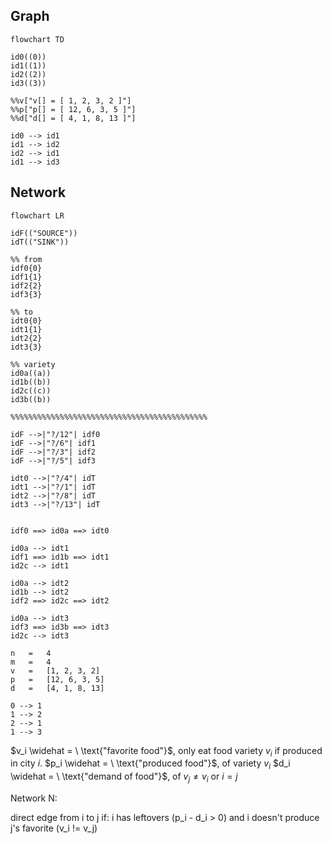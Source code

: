 

## Graph
```mermaid
flowchart TD

id0((0))
id1((1))
id2((2))
id3((3))

%%v["v[] = [ 1, 2, 3, 2 ]"]
%%p["p[] = [ 12, 6, 3, 5 ]"]
%%d["d[] = [ 4, 1, 8, 13 ]"]

id0 --> id1
id1 --> id2
id2 --> id1
id1 --> id3

```

## Network
```mermaid
flowchart LR

idF(("SOURCE"))
idT(("SINK"))

%% from
idf0{0}
idf1{1}
idf2{2}
idf3{3}

%% to
idt0{0}
idt1{1}
idt2{2}
idt3{3}

%% variety
id0a((a))
id1b((b))
id2c((c))
id3b((b))

%%%%%%%%%%%%%%%%%%%%%%%%%%%%%%%%%%%%%%%%%%%%

idF -->|"?/12"| idf0
idF -->|"?/6"| idf1
idF -->|"?/3"| idf2
idF -->|"?/5"| idf3

idt0 -->|"?/4"| idT
idt1 -->|"?/1"| idT
idt2 -->|"?/8"| idT
idt3 -->|"?/13"| idT


idf0 ==> id0a ==> idt0

id0a --> idt1
idf1 ==> id1b ==> idt1
id2c --> idt1

id0a --> idt2
id1b --> idt2
idf2 ==> id2c ==> idt2

id0a --> idt3
idf3 ==> id3b ==> idt3
id2c --> idt3

```



```
n	=	4
m	=	4
v	= 	[1, 2, 3, 2]	
p	=	[12, 6, 3, 5]
d	=	[4, 1, 8, 13]

0 --> 1
1 --> 2
2 --> 1
1 --> 3
```


$v_i \widehat = \ \text{"favorite food"}$, only eat food variety $v_i$ if produced in city $i$.
$p_i \widehat = \ \text{"produced food"}$, of variety $v_i$
$d_i \widehat = \ \text{"demand of food"}$, of $v_j\ne v_i$ or $i=j$



Network N:

direct edge from i to j if:
	i has leftovers (p_i - d_i > 0) and
	i doesn't produce j's favorite (v_i != v_j)